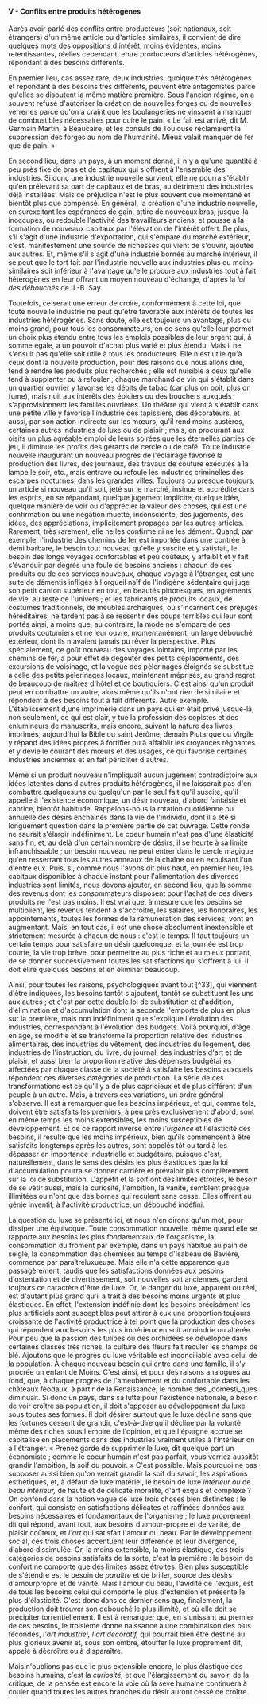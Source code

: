 #### V - Conflits entre produits hétérogènes

Après avoir parlé des conflits entre producteurs (soit nationaux, soit étrangers) d'un même article ou d'articles similaires, il convient de dire quelques mots des oppositions d'intérêt, moins évidentes, moins retentissantes, réelles cependant, entre producteurs d'articles hétérogènes, répondant à des besoins différents.

En premier lieu, cas assez rare, deux industries, quoique très hétérogènes et répondant à des besoins très différents, peuvent être antagonistes parce qu'elles se disputent la même matière première. Sous l'ancien régime, on a souvent refusé d'autoriser la création de nouvelles forges ou de nouvelles verreries parce qu'on a craint que les boulangeries ne vinssent à manquer de combustibles nécessaires pour cuire le pain. « Le fait est arrivé, dit M. Germain Martin, à Beaucaire, et les consuls de Toulouse réclamaient la suppression des forges au nom de l'humanité. Mieux valait manquer de fer que de pain. »

En second lieu, dans un pays, à un moment donné, il n'y a qu'une quantité à peu près fixe de bras et de capitaux qui s'offrent à l'ensemble des industries. Si donc une industrie nouvelle survient, elle ne pourra s'établir qu'en prélevant sa part de capitaux et de bras, au détriment des industries déjà installées. Mais ce préjudice n'est le plus souvent que momentané et bientôt plus que compensé. En général, la création d'une industrie nouvelle, en surexcitant les espérances de gain, attire de nouveaux bras, jusque-là inoccupés, ou redouble l'activité des travailleurs anciens, et pousse à la formation de nouveaux capitaux par l'élévation de l'intérêt offert. De plus, s'il s'agit d'une industrie d'exportation, qui s'empare du marché extérieur, c'est, manifestement une source de richesses qui vient de s'ouvrir, ajoutée aux autres. Et, même s'il s'agit d'une industrie bornée au marché intérieur, il se peut que le tort fait par l'industrie nouvelle aux industries plus ou moins similaires soit inférieur à l'avantage qu'elle procure aux industries tout à fait hétérogènes en leur offrant un moyen nouveau d'échange, d'après la _loi des débouchés_ de J.-B. Say.

Toutefois, ce serait une erreur de croire, conformément à cette loi, que toute nouvelle industrie ne peut qu'être favorable aux intérêts de toutes les industries hétérogènes. Sans doute, elle est toujours un avantage, plus ou moins grand, pour tous les consommateurs, en ce sens qu'elle leur permet un choix plus étendu entre tous les emplois possibles de leur argent qui, à somme égale, a un pouvoir d'achat plus varié et plus étendu. Mais il ne s'ensuit pas qu'elle soit utile à tous les producteurs. Elle n'est utile qu'à ceux dont la nouvelle production, pour des raisons que nous allons dire, tend à rendre les produits plus recherchés ; elle est nuisible à ceux qu'elle tend à supplanter ou à refouler ; chaque marchand de vin qui s'établit dans un quartier ouvrier y favorise les débits de tabac (car plus on boit, plus on fume), mais nuit aux intérêts des épiciers ou des bouchers auxquels s'approvisionnent les familles ouvrières. Un théâtre qui vient à s'établir dans une petite ville y favorise l'industrie des tapissiers, des décorateurs, et aussi, par son action indirecte sur les mœurs, qu'il rend moins austères, certaines autres industries de luxe ou de plaisir ; mais, en procurant aux oisifs un plus agréable emploi de leurs soirées que les éternelles parties de jeu, il diminue les profits des gérants de cercle ou de café. Toute industrie nouvelle inaugurant un nouveau progrès de l'éclairage favorise la production des livres, des journaux, des travaux de couture exécutés à la lampe le soir, etc., mais entrave ou refoule les industries criminelles des escarpes nocturnes, dans les grandes villes. Toujours ou presque toujours, un article si nouveau qu'il soit, jeté sur le marché, insinue et accrédite dans les esprits, en se répandant, quelque jugement implicite, quelque idée, quelque manière de voir ou d'apprécier la valeur des choses, qui est une confirmation ou une négation muette, inconsciente, des jugements, des idées, des appréciations, implicitement propagés par les autres articles. Rarement, très rarement, elle ne les confirme ni ne les dément. Quand, par exemple, l'industrie des chemins de fer est importée dans une contrée à demi barbare, le besoin tout nouveau qu'elle y suscite et y satisfait, le besoin des longs voyages confortables et peu coûteux, y affaiblit et y fait s'évanouir par degrés une foule de besoins anciens : chacun de ces produits ou de ces services nouveaux, chaque voyage à l'étranger, est une suite de démentis infligés à l'orgueil naïf de l'indigène sédentaire qui juge son petit canton supérieur en tout, en beautés pittoresques, en agréments de vie, au reste de l'univers ; et les fabricants de produits locaux, de costumes traditionnels, de meubles archaïques, où s'incarnent ces préjugés héréditaires, ne tardent pas à se ressentir des coups terribles qui leur sont portés ainsi, à moins que, au contraire, la mode ne s'empare de ces produits coutumiers et ne leur ouvre, momentanément, un large débouché extérieur, dont ils n'avaient jamais pu rêver la perspective. Plus spécialement, ce goût nouveau des voyages lointains, importé par les chemins de fer, a pour effet de dégoûter des petits déplacements, des excursions de voisinage, et la vogue des pèlerinages éloignés se substitue à celle des petits pèlerinages locaux, maintenant méprisés, au grand regret de beaucoup de maîtres d'hôtel et de boutiquiers. C'est ainsi qu'un produit peut en combattre un autre, alors même qu'ils n'ont rien de similaire et répondent à des besoins tout à fait différents. Autre exemple. L'établissement d,une imprimerie dans un pays qui en était privé jusque-là, non seulement, ce qui est clair, y tue la profession des copistes et des enlumineurs de manuscrits, mais encore, suivant la nature des livres imprimés, aujourd'hui la Bible ou saint Jérôme, demain Plutarque ou Virgile y répand des idées propres à fortifier ou à affaiblir les croyances régnantes et y dévie le courant des mœurs et des usages, ce qui favorise certaines industries anciennes et en fait péricliter d'autres.

Même si un produit nouveau n'impliquait aucun jugement contradictoire aux idées latentes dans d'autres produits hétérogènes, il ne laisserait pas d'en combattre quelquesuns ou quelqu'un par le seul fait qu'il suscite, qu'il appelle à l'existence économique, un désir nouveau, d'abord fantaisie et caprice, bientôt habitude. Rappelons-nous la rotation quotidienne ou annuelle des désirs enchaînés dans la vie de l'individu, dont il a été si longuement question dans la première partie de cet ouvrage. Cette ronde ne saurait s'élargir indéfiniment. Le coeur humain n'est pas d'une élasticité sans fin, et, au delà d'un certain nombre de désirs, il se heurte à sa limite infranchissable ; un besoin nouveau ne peut entrer dans le cercle magique qu'en resserrant tous les autres anneaux de la chaîne ou en expulsant l'un d'entre eux. Puis, si, comme nous l'avons dit plus haut, en premier lieu, les capitaux disponibles à chaque instant pour l'alimentation des diverses industries sont limités, nous devons ajouter, en second lieu, que la somme des revenus dont les consommateurs disposent pour l'achat de ces divers produits ne l'est pas moins. Il est vrai que, à mesure que les besoins se multiplient, les revenus tendent à s'accroître, les salaires, les honoraires, les appointements, toutes les formes de la rémunération des services, vont en augmentant. Mais, en tout cas, il est une chose absolument inextensible et strictement mesurée à chacun de nous : c'est le temps. Il faut toujours un certain temps pour satisfaire un désir quelconque, et la journée est trop courte, la vie trop brève, pour permettre au plus riche et au mieux portant, de se donner successivement toutes les satisfactions qui s'offrent à lui. Il doit élire quelques besoins et en éliminer beaucoup.

Ainsi, pour toutes les raisons, psychologiques avant tout [^33], qui viennent d'être indiquées, les besoins tantôt s'ajoutent, tantôt se substituent les uns aux autres ; et c'est par cette double loi de substitution et d'addition, d'élimination et d'accumulation dont la seconde l'emporte de plus en plus sur la première, mais non indéfiniment que s'explique l'évolution des industries, correspondant à l'évolution des budgets. Voilà pourquoi, d'âge en âge, se modifie et se transforme la proportion relative des industries alimentaires, des industries du vêtement, des industries du logement, des industries de l'instruction, du livre, du journal, des industries d'art et de plaisir, et aussi bien la proportion relative des dépenses budgétaires affectées par chaque classe de la société à satisfaire les besoins auxquels répondent ces diverses catégories de production. La série de ces transformations est ce qu'il y a de plus capricieux et de plus différent d'un peuple à un autre. Mais, à travers ces variations, un ordre général s'observe. Il est à remarquer que les besoins impérieux, et qui, comme tels, doivent être satisfaits les premiers, à peu près exclusivement d'abord, sont en même temps les moins extensibles, les moins susceptibles de développement. Et de ce rapport inverse entre _l'urgence_ et I'élasticité des besoins, il résulte que les moins impérieux, bien qu'ils commencent à être satisfaits longtemps après les autres, sont appelés tôt ou tard à les dépasser en importance industrielle et budgétaire, puisque c'est, naturellement, dans le sens des désirs les plus élastiques que la loi d'accumulation pourra se donner carrière et prévaloir plus complètement sur la loi de substitution. L'appétit et la soif ont des limites étroites, le besoin de se vêtir aussi, mais la curiosité, l'ambition, la vanité, semblent presque illimitées ou n'ont que des bornes qui reculent sans cesse. Elles offrent au génie inventif, à l'activité productrice, un débouché indéfini.

La question du luxe se présente ici, et nous n'en dirons qu'un mot, pour dissiper une équivoque. Toute consommation nouvelle, même quand elle se rapporte aux besoins les plus fondamentaux de l'organisme, la consommation du froment par exemple, dans un pays habitué au pain de seigle, la consommation des chemises au temps d'Isabeau de Bavière, commence par paraîtreluxueuse. Mais elle n'a cette apparence que passagèrement, taudis que les satisfactions données aux besoins d'ostentation et de divertissement, soit nouvelles soit anciennes, gardent toujours ce caractère d'être de luxe. Or, le danger du luxe, apparent ou réel, est d'autant plus grand qu'il a trait à des besoins moins urgents et plus élastiques. En effet, l'extension indéfinie dont les besoins précisément les plus artificiels sont susceptibles peut attirer à eux une proportion toujours croissante de l'activité productrice à tel point que la production des choses qui répondent aux besoins les plus impérieux en soit amoindrie ou altérée. Pour peu que la passion des tulipes ou des orchidées se développe dans certaines classes très riches, la culture des fleurs fait reculer les champs de blé. Ajoutons que le progrès du luxe véritable est inconciliable avec celui de la population. A chaque nouveau besoin qui entre dans une famille, il s'y procrée un enfant de Moins. C'est ainsi, et pour des raisons analogues au fond, que, à chaque progrès de l'ameublement et du confortable dans les châteaux féodaux, à partir de la Renaissance, le nombre des _domesti_ques diminuait. Si donc un pays, dans sa lutte pour l'existence nationale, a besoin de voir croître sa population, il doit s'opposer au développement du luxe sous toutes ses formes. Il doit désirer surtout que le luxe décline sans que les fortunes cessent de grandir, c'est-à-dire qu'il décline par la volonté même des riches sous l'empire de l'opinion, et que l'épargne accrue se capitalise en placements dans des industries vraiment utiles à l'intérieur on à l'étranger. « Prenez garde de supprimer le luxe, dit quelque part un économiste ; comme le coeur humain n'est pas parfait, vous verriez aussitôt grandir l'ambition, la soif du pouvoir. » C'est possible. Mais pourquoi ne pas supposer aussi bien qu'on verrait grandir la soif du savoir, les aspirations esthétiques, et, à défaut de luxe matériel, le besoin de luxe _intérieur ou_ de _beau intérieur,_ de haute et de délicate moralité, d'art exquis et complexe ? On confond dans la notion vague de luxe trois choses bien distinctes : le confort, qui consiste en satisfactions délicates et raffinées données aux besoins nécessaires et fondamentaux de l'organisme ; le luxe proprement dit qui répond, avant tout, aux besoins d'amour-propre et de vanité, de plaisir coûteux, et _l'art_ qui satisfait l'amour du beau. Par le développement social, ces trois choses accentuent leur différence et leur divergence, d'abord dissimulée. Or, la moins extensible, la moins élastique, des trois catégories de besoins satisfaits de la sorte, c'est la première : le besoin de confort ne comporte que des limites assez étroites. Bien plus susceptible de s'étendre est le besoin de _paraître_ et de briller, source des désirs d'amourpropre et de vanité. Mais l'amour du beau, l'avidité de l'exquis, est de tous les besoins celui qui comporte le plus d'extension et présente le plus d'élasticité. C'est donc dans ce dernier sens que, finalement, la production doit trouver son débouché le plus illimité, et où elle doit se précipiter torrentiellement. Il est à remarquer que, en s'unissant au premier de ces besoins, le troisième donne naissance à une combinaison des plus fécondes, _l'art industriel, l'art décoratif,_ qui pourrait bien être destiné au plus glorieux avenir et, sous son ombre, étouffer le luxe proprement dit, appelé à décroître ou à disparaître.

Mais n'oublions pas que le plus extensible encore, le plus élastique des besoins humains, c'est la _curiosité,_ et que l'élargissement du savoir, de la critique, de la pensée est encore la voie où la sève humaine continuera à couler quand toutes les autres branches du désir auront cessé de croître.
